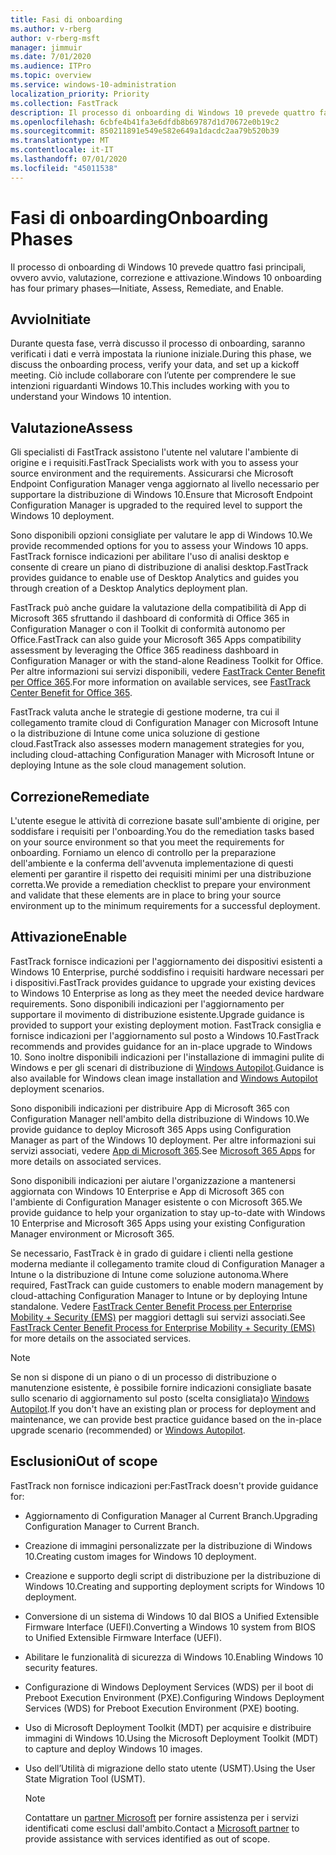 ```yaml
---
title: Fasi di onboarding
ms.author: v-rberg
author: v-rberg-msft
manager: jimmuir
ms.date: 7/01/2020
ms.audience: ITPro
ms.topic: overview
ms.service: windows-10-administration
localization_priority: Priority
ms.collection: FastTrack
description: Il processo di onboarding di Windows 10 prevede quattro fasi principali, ovvero avvio, valutazione, correzione e attivazione.
ms.openlocfilehash: 6cbfe4b41fa3e6dfdb8b69787d1d70672e0b19c2
ms.sourcegitcommit: 850211891e549e582e649a1dacdc2aa79b520b39
ms.translationtype: MT
ms.contentlocale: it-IT
ms.lasthandoff: 07/01/2020
ms.locfileid: "45011538"
---
```

# <a name="onboarding-phases"></a><span data-ttu-id="5a6b1-103">Fasi di onboarding</span><span class="sxs-lookup"><span data-stu-id="5a6b1-103">Onboarding Phases</span></span>

<span data-ttu-id="5a6b1-104">Il processo di onboarding di Windows 10 prevede quattro fasi principali, ovvero avvio, valutazione, correzione e attivazione.</span><span class="sxs-lookup"><span data-stu-id="5a6b1-104">Windows 10 onboarding has four primary phases—Initiate, Assess, Remediate, and Enable.</span></span>

## <a name="initiate"></a><span data-ttu-id="5a6b1-105">Avvio</span><span class="sxs-lookup"><span data-stu-id="5a6b1-105">Initiate</span></span>

<span data-ttu-id="5a6b1-106">Durante questa fase, verrà discusso il processo di onboarding, saranno verificati i dati e verrà impostata la riunione iniziale.</span><span class="sxs-lookup"><span data-stu-id="5a6b1-106">During this phase, we discuss the onboarding process, verify your data, and set up a kickoff meeting.</span></span> <span data-ttu-id="5a6b1-107">Ciò include collaborare con l’utente per comprendere le sue intenzioni riguardanti Windows 10.</span><span class="sxs-lookup"><span data-stu-id="5a6b1-107">This includes working with you to understand your Windows 10 intention.</span></span>

## <a name="assess"></a><span data-ttu-id="5a6b1-108">Valutazione</span><span class="sxs-lookup"><span data-stu-id="5a6b1-108">Assess</span></span>

<span data-ttu-id="5a6b1-109">Gli specialisti di FastTrack assistono l'utente nel valutare l'ambiente di origine e i requisiti.</span><span class="sxs-lookup"><span data-stu-id="5a6b1-109">FastTrack Specialists work with you to assess your source environment and the requirements.</span></span> <span data-ttu-id="5a6b1-110">Assicurarsi che Microsoft Endpoint Configuration Manager venga aggiornato al livello necessario per supportare la distribuzione di Windows 10.</span><span class="sxs-lookup"><span data-stu-id="5a6b1-110">Ensure that Microsoft Endpoint Configuration Manager is upgraded to the required level to support the Windows 10 deployment.</span></span> 

<span data-ttu-id="5a6b1-111">Sono disponibili opzioni consigliate per valutare le app di Windows 10.</span><span class="sxs-lookup"><span data-stu-id="5a6b1-111">We provide recommended options for you to assess your Windows 10 apps.</span></span> <span data-ttu-id="5a6b1-112">FastTrack fornisce indicazioni per abilitare l'uso di analisi desktop e consente di creare un piano di distribuzione di analisi desktop.</span><span class="sxs-lookup"><span data-stu-id="5a6b1-112">FastTrack provides guidance to enable use of Desktop Analytics and guides you through creation of a Desktop Analytics deployment plan.</span></span>

<span data-ttu-id="5a6b1-113">FastTrack può anche guidare la valutazione della compatibilità di App di Microsoft 365 sfruttando il dashboard di conformità di Office 365 in Configuration Manager o con il Toolkit di conformità autonomo per Office.</span><span class="sxs-lookup"><span data-stu-id="5a6b1-113">FastTrack can also guide your Microsoft 365 Apps compatibility assessment by leveraging the Office 365 readiness dashboard in Configuration Manager or with the stand-alone Readiness Toolkit for Office.</span></span> <span data-ttu-id="5a6b1-114">Per altre informazioni sui servizi disponibili, vedere [FastTrack Center Benefit per Office 365](O365-fasttrack-benefit-for-office-365.md).</span><span class="sxs-lookup"><span data-stu-id="5a6b1-114">For more information on available services, see [FastTrack Center Benefit for Office 365](O365-fasttrack-benefit-for-office-365.md).</span></span> 

<span data-ttu-id="5a6b1-115">FastTrack valuta anche le strategie di gestione moderne, tra cui il collegamento tramite cloud di Configuration Manager con Microsoft Intune o la distribuzione di Intune come unica soluzione di gestione cloud.</span><span class="sxs-lookup"><span data-stu-id="5a6b1-115">FastTrack also assesses modern management strategies for you, including cloud-attaching Configuration Manager with Microsoft Intune or deploying Intune as the sole cloud management solution.</span></span>

## <a name="remediate"></a><span data-ttu-id="5a6b1-116">Correzione</span><span class="sxs-lookup"><span data-stu-id="5a6b1-116">Remediate</span></span>

<span data-ttu-id="5a6b1-117">L'utente esegue le attività di correzione basate sull'ambiente di origine, per soddisfare i requisiti per l'onboarding.</span><span class="sxs-lookup"><span data-stu-id="5a6b1-117">You do the remediation tasks based on your source environment so that you meet the requirements for onboarding.</span></span> <span data-ttu-id="5a6b1-118">Forniamo un elenco di controllo per la preparazione dell'ambiente e la conferma dell'avvenuta implementazione di questi elementi per garantire il rispetto dei requisiti minimi per una distribuzione corretta.</span><span class="sxs-lookup"><span data-stu-id="5a6b1-118">We provide a remediation checklist to prepare your environment and validate that these elements are in place to bring your source environment up to the minimum requirements for a successful deployment.</span></span> 

## <a name="enable"></a><span data-ttu-id="5a6b1-119">Attivazione</span><span class="sxs-lookup"><span data-stu-id="5a6b1-119">Enable</span></span>

<span data-ttu-id="5a6b1-120">FastTrack fornisce indicazioni per l'aggiornamento dei dispositivi esistenti a Windows 10 Enterprise, purché soddisfino i requisiti hardware necessari per i dispositivi.</span><span class="sxs-lookup"><span data-stu-id="5a6b1-120">FastTrack provides guidance to upgrade your existing devices to Windows 10 Enterprise as long as they meet the needed device hardware requirements.</span></span> <span data-ttu-id="5a6b1-121">Sono disponibili indicazioni per l'aggiornamento per supportare il movimento di distribuzione esistente.</span><span class="sxs-lookup"><span data-stu-id="5a6b1-121">Upgrade guidance is provided to support your existing deployment motion.</span></span> <span data-ttu-id="5a6b1-122">FastTrack consiglia e fornisce indicazioni per l'aggiornamento sul posto a Windows 10.</span><span class="sxs-lookup"><span data-stu-id="5a6b1-122">FastTrack recommends and provides guidance for an in-place upgrade to Windows 10.</span></span> <span data-ttu-id="5a6b1-123">Sono inoltre disponibili indicazioni per l'installazione di immagini pulite di Windows e per gli scenari di distribuzione di [Windows Autopilot](EMS-onboarding-phases.md#windows-autopilot).</span><span class="sxs-lookup"><span data-stu-id="5a6b1-123">Guidance is also available for Windows clean image installation and [Windows Autopilot](EMS-onboarding-phases.md#windows-autopilot) deployment scenarios.</span></span> 

<span data-ttu-id="5a6b1-124">Sono disponibili indicazioni per distribuire App di Microsoft 365 con Configuration Manager nell'ambito della distribuzione di Windows 10.</span><span class="sxs-lookup"><span data-stu-id="5a6b1-124">We provide guidance to deploy Microsoft 365 Apps using Configuration Manager as part of the Windows 10 deployment.</span></span> <span data-ttu-id="5a6b1-125">Per altre informazioni sui servizi associati, vedere [App di Microsoft 365](O365-onboarding-and-migration.md#microsoft-365-apps).</span><span class="sxs-lookup"><span data-stu-id="5a6b1-125">See [Microsoft 365 Apps](O365-onboarding-and-migration.md#microsoft-365-apps) for more details on associated services.</span></span>

<span data-ttu-id="5a6b1-126">Sono disponibili indicazioni per aiutare l'organizzazione a mantenersi aggiornata con Windows 10 Enterprise e App di Microsoft 365 con l'ambiente di Configuration Manager esistente o con Microsoft 365.</span><span class="sxs-lookup"><span data-stu-id="5a6b1-126">We provide guidance to help your organization to stay up-to-date with Windows 10 Enterprise and Microsoft 365 Apps using your existing Configuration Manager environment or Microsoft 365.</span></span>

<span data-ttu-id="5a6b1-127">Se necessario, FastTrack è in grado di guidare i clienti nella gestione moderna mediante il collegamento tramite cloud di Configuration Manager a Intune o la distribuzione di Intune come soluzione autonoma.</span><span class="sxs-lookup"><span data-stu-id="5a6b1-127">Where required, FastTrack can guide customers to enable modern management by cloud-attaching Configuration Manager to Intune or by deploying Intune standalone.</span></span> <span data-ttu-id="5a6b1-128">Vedere [FastTrack Center Benefit Process per Enterprise Mobility + Security (EMS)](EMS-fasttrack-process.md) per maggiori dettagli sui servizi associati.</span><span class="sxs-lookup"><span data-stu-id="5a6b1-128">See [FastTrack Center Benefit Process for Enterprise Mobility + Security (EMS)](EMS-fasttrack-process.md) for more details on the associated services.</span></span>

> [!NOTE]
> <span data-ttu-id="5a6b1-129">Se non si dispone di un piano o di un processo di distribuzione o manutenzione esistente, è possibile fornire indicazioni consigliate basate sullo scenario di aggiornamento sul posto (scelta consigliata)o [Windows Autopilot](EMS-onboarding-phases.md#windows-autopilot).</span><span class="sxs-lookup"><span data-stu-id="5a6b1-129">If you don't have an existing plan or process for deployment and maintenance, we can provide best practice guidance based on the in-place upgrade scenario (recommended) or [Windows Autopilot](EMS-onboarding-phases.md#windows-autopilot).</span></span>

## <a name="out-of-scope"></a><span data-ttu-id="5a6b1-130">Esclusioni</span><span class="sxs-lookup"><span data-stu-id="5a6b1-130">Out of scope</span></span>

<span data-ttu-id="5a6b1-131">FastTrack non fornisce indicazioni per:</span><span class="sxs-lookup"><span data-stu-id="5a6b1-131">FastTrack doesn't provide guidance for:</span></span>

- <span data-ttu-id="5a6b1-132">Aggiornamento di Configuration Manager al Current Branch.</span><span class="sxs-lookup"><span data-stu-id="5a6b1-132">Upgrading Configuration Manager to Current Branch.</span></span>
- <span data-ttu-id="5a6b1-133">Creazione di immagini personalizzate per la distribuzione di Windows 10.</span><span class="sxs-lookup"><span data-stu-id="5a6b1-133">Creating custom images for Windows 10 deployment.</span></span>
- <span data-ttu-id="5a6b1-134">Creazione e supporto degli script di distribuzione per la distribuzione di Windows 10.</span><span class="sxs-lookup"><span data-stu-id="5a6b1-134">Creating and supporting deployment scripts for Windows 10 deployment.</span></span>
- <span data-ttu-id="5a6b1-135">Conversione di un sistema di Windows 10 dal BIOS a Unified Extensible Firmware Interface (UEFI).</span><span class="sxs-lookup"><span data-stu-id="5a6b1-135">Converting a Windows 10 system from BIOS to Unified Extensible Firmware Interface (UEFI).</span></span>
- <span data-ttu-id="5a6b1-136">Abilitare le funzionalità di sicurezza di Windows 10.</span><span class="sxs-lookup"><span data-stu-id="5a6b1-136">Enabling Windows 10 security features.</span></span> 
- <span data-ttu-id="5a6b1-137">Configurazione di Windows Deployment Services (WDS) per il boot di Preboot Execution Environment (PXE).</span><span class="sxs-lookup"><span data-stu-id="5a6b1-137">Configuring Windows Deployment Services (WDS) for Preboot Execution Environment (PXE) booting.</span></span>
- <span data-ttu-id="5a6b1-138">Uso di Microsoft Deployment Toolkit (MDT) per acquisire e distribuire immagini di Windows 10.</span><span class="sxs-lookup"><span data-stu-id="5a6b1-138">Using the Microsoft Deployment Toolkit (MDT) to capture and deploy Windows 10 images.</span></span>
- <span data-ttu-id="5a6b1-139">Uso dell’Utilità di migrazione dello stato utente (USMT).</span><span class="sxs-lookup"><span data-stu-id="5a6b1-139">Using the User State Migration Tool (USMT).</span></span>

  > [!NOTE]
  > <span data-ttu-id="5a6b1-140">Contattare un [partner Microsoft](https://go.microsoft.com/fwlink/?linkid=2080150) per fornire assistenza per i servizi identificati come esclusi dall'ambito.</span><span class="sxs-lookup"><span data-stu-id="5a6b1-140">Contact a [Microsoft partner](https://go.microsoft.com/fwlink/?linkid=2080150) to provide assistance with services identified as out of scope.</span></span>

 